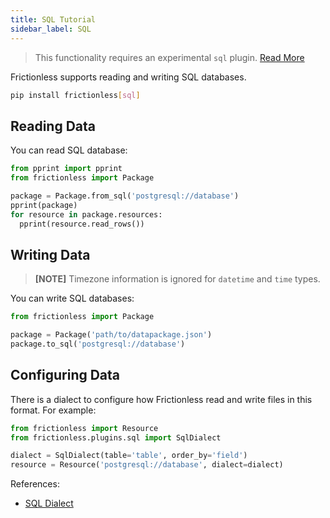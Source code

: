```yaml
---
title: SQL Tutorial
sidebar_label: SQL
---
```


> This functionality requires an experimental `sql` plugin. [Read More](../../references/plugins-reference.md)

Frictionless supports reading and writing SQL databases.

```bash title="CLI"
pip install frictionless[sql]
```

## Reading Data

You can read SQL database:

```python title="Python"
from pprint import pprint
from frictionless import Package

package = Package.from_sql('postgresql://database')
pprint(package)
for resource in package.resources:
  pprint(resource.read_rows())
```

## Writing Data

> **[NOTE]** Timezone information is ignored for `datetime` and `time` types.

You can write SQL databases:

```python
from frictionless import Package

package = Package('path/to/datapackage.json')
package.to_sql('postgresql://database')
```

## Configuring Data

There is a dialect to configure how Frictionless read and write files in this format. For example:

```python
from frictionless import Resource
from frictionless.plugins.sql import SqlDialect

dialect = SqlDialect(table='table', order_by='field')
resource = Resource('postgresql://database', dialect=dialect)
```

References:
- [SQL Dialect](../../references/formats-reference.md#sql)
